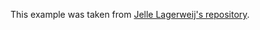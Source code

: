 This example was taken from [Jelle Lagerweij's repository](https://github.com/JelleLagerweij/LJ_system_test).